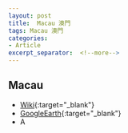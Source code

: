 ```yaml
---
layout: post
title:  Macau 澳門
tags: Macau 澳門 
categories:
- Article
excerpt_separator:  <!--more-->
---
```

## Macau 
- [Wiki](https://zh.wikipedia.org/w/index.php?search=Macau "Wiki"){:target="_blank"} 
- [GoogleEarth](https://earth.google.com/web/search/Macau "GoogleEarth"){:target="_blank"} 
- A 


